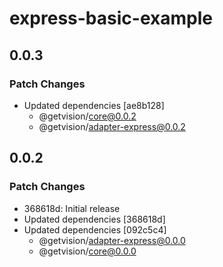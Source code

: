 # express-basic-example

## 0.0.3

### Patch Changes

- Updated dependencies [ae8b128]
  - @getvision/core@0.0.2
  - @getvision/adapter-express@0.0.2

## 0.0.2

### Patch Changes

- 368618d: Initial release
- Updated dependencies [368618d]
- Updated dependencies [092c5c4]
  - @getvision/adapter-express@0.0.0
  - @getvision/core@0.0.0
